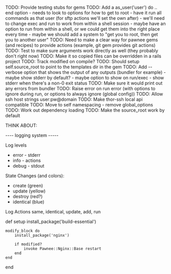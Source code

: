 TODO: Provide testing stubs for gems
TODO: Add a as_user('user') do .. end option
				- needs to look to options for how to get to root
				- have it run all commands as that user (for sftp actions we'll set the own after)
				- we'll need to change exec and run to work from within a shell session
					- maybe have an option to run from within a shell, or we could get them into the right place every time
				- maybe we should add a system to "get you to root, then get you to another user"
TODO: Need to make a clear way for pawnee gems (and recipes) to provide actions (example, git gem provides git actions)
TODO: Test to make sure arguments work directly as well (they probably don't right now)
TODO: Make it so copied files can be overridden in a rails project
TODO: Track modified on compile?
TODO: Should setup self.source_root to point to the templates dir in the gem
TODO: Add --verbose option that shows the output of any outputs (bundler for example)
 				- maybe show stderr by default?
				- maybe option to show on run/exec
				- show stderr when there's a non-0 exit status
TODO: Make sure it would print out any errors from bundler
TODO: Raise error on run error (with options to ignore during run, or options to always ignore (global config))
TODO: Allow ssh host strings user:pw@domain
TODO: Make thor-ssh local api compatible
TODO: Move to self namespacing - remove global_options
TODO: Work out dependency loading
TODO: Make the source_root work by default



THINK ABOUT:

---- logging system -----

Log levels
- error - stderr
- info - actions
- debug - stdout

State Changes (and colors):
- create (green)
- update (yellow)
- destroy (red?)
- identical (blue)

Log Actions
same, identical, update, add, run


def setup
	install_package('build-essential')
	
	modify_block do
		install_package('nginx')

		if modified?
			invoke Pawnee::Nginx::Base restart
		end
	end
end